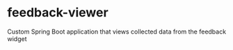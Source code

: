 # feedback-viewer

Custom Spring Boot application that views collected data from the feedback widget
